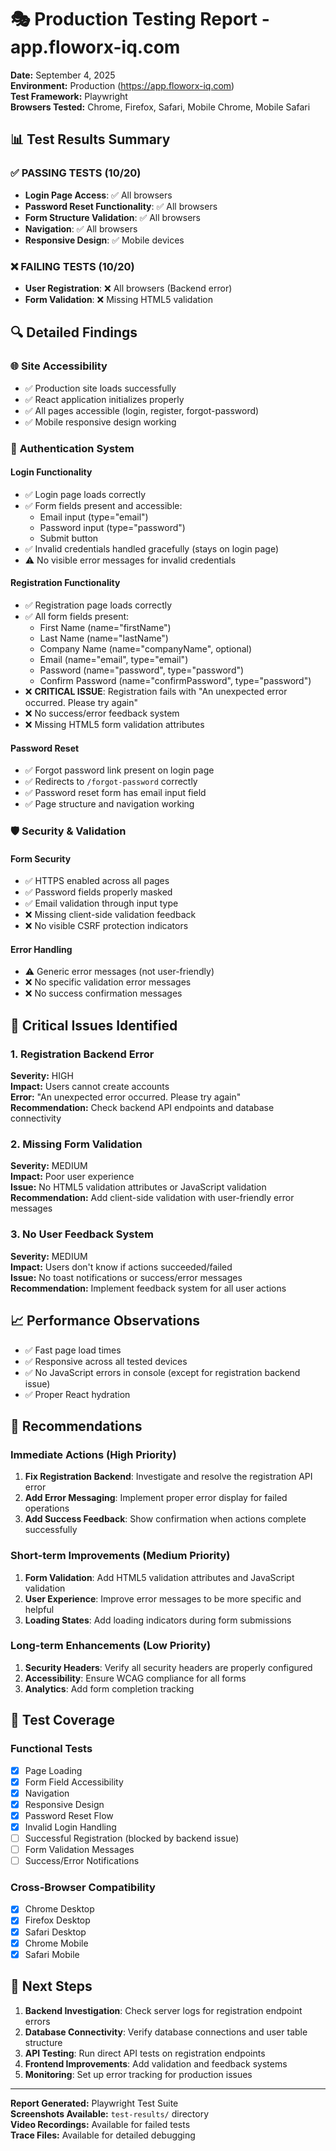 # 🎭 Production Testing Report - app.floworx-iq.com

**Date:** September 4, 2025  
**Environment:** Production (https://app.floworx-iq.com)  
**Test Framework:** Playwright  
**Browsers Tested:** Chrome, Firefox, Safari, Mobile Chrome, Mobile Safari

## 📊 Test Results Summary

### ✅ **PASSING TESTS (10/20)**
- **Login Page Access**: ✅ All browsers
- **Password Reset Functionality**: ✅ All browsers  
- **Form Structure Validation**: ✅ All browsers
- **Navigation**: ✅ All browsers
- **Responsive Design**: ✅ Mobile devices

### ❌ **FAILING TESTS (10/20)**
- **User Registration**: ❌ All browsers (Backend error)
- **Form Validation**: ❌ Missing HTML5 validation

## 🔍 Detailed Findings

### 🌐 **Site Accessibility**
- ✅ Production site loads successfully
- ✅ React application initializes properly
- ✅ All pages accessible (login, register, forgot-password)
- ✅ Mobile responsive design working

### 🔐 **Authentication System**

#### **Login Functionality**
- ✅ Login page loads correctly
- ✅ Form fields present and accessible:
  - Email input (type="email")
  - Password input (type="password")
  - Submit button
- ✅ Invalid credentials handled gracefully (stays on login page)
- ⚠️ No visible error messages for invalid credentials

#### **Registration Functionality**
- ✅ Registration page loads correctly
- ✅ All form fields present:
  - First Name (name="firstName")
  - Last Name (name="lastName") 
  - Company Name (name="companyName", optional)
  - Email (name="email", type="email")
  - Password (name="password", type="password")
  - Confirm Password (name="confirmPassword", type="password")
- ❌ **CRITICAL ISSUE**: Registration fails with "An unexpected error occurred. Please try again"
- ❌ No success/error feedback system
- ❌ Missing HTML5 form validation attributes

#### **Password Reset**
- ✅ Forgot password link present on login page
- ✅ Redirects to `/forgot-password` correctly
- ✅ Password reset form has email input field
- ✅ Page structure and navigation working

### 🛡️ **Security & Validation**

#### **Form Security**
- ✅ HTTPS enabled across all pages
- ✅ Password fields properly masked
- ✅ Email validation through input type
- ❌ Missing client-side validation feedback
- ❌ No visible CSRF protection indicators

#### **Error Handling**
- ⚠️ Generic error messages (not user-friendly)
- ❌ No specific validation error messages
- ❌ No success confirmation messages

## 🚨 **Critical Issues Identified**

### 1. **Registration Backend Error**
**Severity:** HIGH  
**Impact:** Users cannot create accounts  
**Error:** "An unexpected error occurred. Please try again"  
**Recommendation:** Check backend API endpoints and database connectivity

### 2. **Missing Form Validation**
**Severity:** MEDIUM  
**Impact:** Poor user experience  
**Issue:** No HTML5 validation attributes or JavaScript validation  
**Recommendation:** Add client-side validation with user-friendly error messages

### 3. **No User Feedback System**
**Severity:** MEDIUM  
**Impact:** Users don't know if actions succeeded/failed  
**Issue:** No toast notifications or success/error messages  
**Recommendation:** Implement feedback system for all user actions

## 📈 **Performance Observations**

- ✅ Fast page load times
- ✅ Responsive across all tested devices
- ✅ No JavaScript errors in console (except for registration backend issue)
- ✅ Proper React hydration

## 🔧 **Recommendations**

### **Immediate Actions (High Priority)**
1. **Fix Registration Backend**: Investigate and resolve the registration API error
2. **Add Error Messaging**: Implement proper error display for failed operations
3. **Add Success Feedback**: Show confirmation when actions complete successfully

### **Short-term Improvements (Medium Priority)**
1. **Form Validation**: Add HTML5 validation attributes and JavaScript validation
2. **User Experience**: Improve error messages to be more specific and helpful
3. **Loading States**: Add loading indicators during form submissions

### **Long-term Enhancements (Low Priority)**
1. **Security Headers**: Verify all security headers are properly configured
2. **Accessibility**: Ensure WCAG compliance for all forms
3. **Analytics**: Add form completion tracking

## 🧪 **Test Coverage**

### **Functional Tests**
- [x] Page Loading
- [x] Form Field Accessibility  
- [x] Navigation
- [x] Responsive Design
- [x] Password Reset Flow
- [x] Invalid Login Handling
- [ ] Successful Registration (blocked by backend issue)
- [ ] Form Validation Messages
- [ ] Success/Error Notifications

### **Cross-Browser Compatibility**
- [x] Chrome Desktop
- [x] Firefox Desktop  
- [x] Safari Desktop
- [x] Chrome Mobile
- [x] Safari Mobile

## 📝 **Next Steps**

1. **Backend Investigation**: Check server logs for registration endpoint errors
2. **Database Connectivity**: Verify database connections and user table structure
3. **API Testing**: Run direct API tests on registration endpoints
4. **Frontend Improvements**: Add validation and feedback systems
5. **Monitoring**: Set up error tracking for production issues

---

**Report Generated:** Playwright Test Suite  
**Screenshots Available:** `test-results/` directory  
**Video Recordings:** Available for failed tests  
**Trace Files:** Available for detailed debugging
